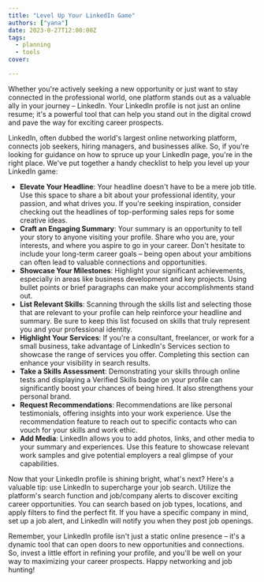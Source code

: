 ```yaml
---
title: "Level Up Your LinkedIn Game"
authors: ["yana"]
date: 2023-0-27T12:00:00Z
tags:
  - planning
  - tools
cover:

---
```

Whether you're actively seeking a new opportunity or just want to stay connected in the professional world, one platform stands out as a valuable ally in your journey – LinkedIn. Your LinkedIn profile is not just an online resume; it's a powerful tool that can help you stand out in the digital crowd and pave the way for exciting career prospects.

LinkedIn, often dubbed the world's largest online networking platform, connects job seekers, hiring managers, and businesses alike. So, if you're looking for guidance on how to spruce up your LinkedIn page, you're in the right place.  We've put together a handy checklist to help you level up your LinkedIn game:
- **Elevate Your Headline**: Your headline doesn't have to be a mere job title. Use this space to share a bit about your professional identity, your passion, and what drives you. If you're seeking inspiration, consider checking out the headlines of top-performing sales reps for some creative ideas.
- **Craft an Engaging Summary**: Your summary is an opportunity to tell your story to anyone visiting your profile. Share who you are, your interests, and where you aspire to go in your career. Don't hesitate to include your long-term career goals – being open about your ambitions can often lead to valuable connections and opportunities.
- **Showcase Your Milestones**: Highlight your significant achievements, especially in areas like business development and key projects. Using bullet points or brief paragraphs can make your accomplishments stand out.
- **List Relevant Skills**: Scanning through the skills list and selecting those that are relevant to your profile can help reinforce your headline and summary. Be sure to keep this list focused on skills that truly represent you and your professional identity.
- **Highlight Your Services**: If you're a consultant, freelancer, or work for a small business, take advantage of LinkedIn's Services section to showcase the range of services you offer. Completing this section can enhance your visibility in search results.
- **Take a Skills Assessment**: Demonstrating your skills through online tests and displaying a Verified Skills badge on your profile can significantly boost your chances of being hired. It also strengthens your personal brand.
- **Request Recommendations**: Recommendations are like personal testimonials, offering insights into your work experience. Use the recommendation feature to reach out to specific contacts who can vouch for your skills and work ethic.
- **Add Media**: LinkedIn allows you to add photos, links, and other media to your summary and experiences. Use this feature to showcase relevant work samples and give potential employers a real glimpse of your capabilities.

Now that your LinkedIn profile is shining bright, what's next? Here's a valuable tip: use LinkedIn to supercharge your job search. Utilize the platform's search function and job/company alerts to discover exciting career opportunities. You can search based on job types, locations, and apply filters to find the perfect fit. If you have a specific company in mind, set up a job alert, and LinkedIn will notify you when they post job openings. 

Remember, your LinkedIn profile isn't just a static online presence – it's a dynamic tool that can open doors to new opportunities and connections. So, invest a little effort in refining your profile, and you'll be well on your way to maximizing your career prospects. Happy networking and job hunting!
